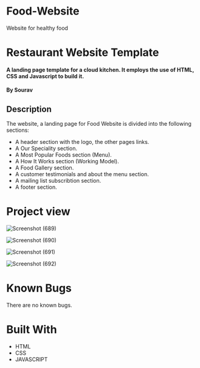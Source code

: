 # Food-Website
Website for healthy food

# Restaurant Website Template 

#### A landing page template for a cloud kitchen. It employs the use of HTML, CSS and Javascript to build it.

#### By **Sourav**

## Description
The website, a landing page for Food Website is divided into the following sections:

* A header section with the logo, the other pages links.
* A Our Speciality section.
* A Most Popular Foods section (Menu).
* A How It Works section (Working Model).
* A Food Gallery section.
* A customer testimonials and about the menu section.
* A mailing list subscribtion section.
* A footer section.


# Project view
![Screenshot (689)](https://user-images.githubusercontent.com/115405681/194770580-53c5278a-e3bd-4f58-afe7-810b04597c28.png)

![Screenshot (690)](https://user-images.githubusercontent.com/115405681/194770595-a8a86aa4-8cd5-479e-96da-ef99f908b576.png)

![Screenshot (691)](https://user-images.githubusercontent.com/115405681/194770604-c8c8441a-7f99-4592-9fae-a8a069102d51.png)

![Screenshot (692)](https://user-images.githubusercontent.com/115405681/194770610-9ffb2333-ac24-479c-b8db-7edfd4e21c26.png)

# Known Bugs

There are no known bugs.

# Built With

* HTML
* CSS
* JAVASCRIPT



